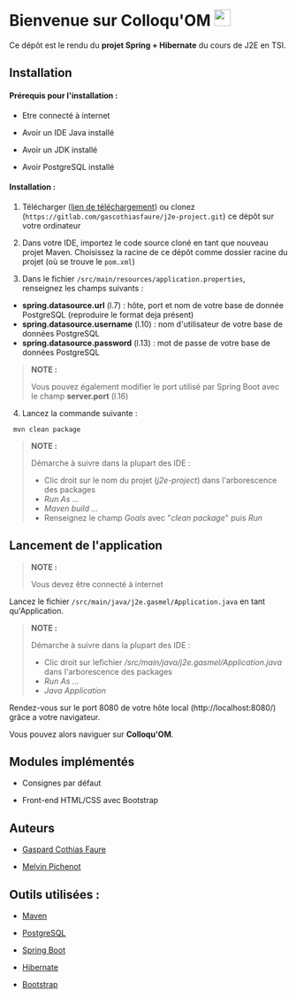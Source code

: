 # Bienvenue sur Colloqu'OM <img src="src/main/resources/public/img/favicon.png" width="30">

Ce dépôt est le rendu du **projet Spring + Hibernate** du cours de J2E en TSI.

## Installation

#### Prérequis pour l'installation :

- Etre connecté à internet

- Avoir un IDE Java installé

- Avoir un JDK installé

- Avoir PostgreSQL installé

#### Installation :

1. Télécharger ([lien de téléchargement](https://gitlab.com/gascothiasfaure/j2e-project/-/archive/master/j2e-project-master.zip))  ou clonez (`https://gitlab.com/gascothiasfaure/j2e-project.git`) ce dépôt sur votre ordinateur

2. Dans votre IDE, importez le code source cloné en tant que nouveau projet Maven. Choisissez la racine de ce dépôt comme dossier racine du projet (où se trouve le `pom.xml`)

3. Dans le fichier `/src/main/resources/application.properties`, renseignez les champs suivants :

- **spring.datasource.url** (l.7) : hôte, port et nom de votre base de donnée PostgreSQL (reproduire le format deja présent)
- **spring.datasource.username** (l.10) : nom d'utilisateur de votre base de données PostgreSQL
- **spring.datasource.password** (l.13) : mot de passe de votre base de données PostgreSQL

>**NOTE :**
>
>Vous pouvez également modifier le port utilisé par Spring Boot avec le champ **server.port** (l.16)

4. Lancez la commande suivante :

```
 mvn clean package
```

>**NOTE :**
>
> Démarche à suivre dans la plupart des IDE : 
> - Clic droit sur le nom du projet (*j2e-project*) dans l'arborescence des packages
> - *Run As ...* 
> - *Maven build ...* 
> - Renseignez le champ *Goals* avec "*clean package*" puis *Run*

## Lancement de l'application

>**NOTE :**
>
> Vous devez être connecté à internet

Lancez le fichier `/src/main/java/j2e.gasmel/Application.java` en tant qu'Application.

>**NOTE :**
>
> Démarche à suivre dans la plupart des IDE :
> - Clic droit sur lefichier */src/main/java/j2e.gasmel/Application.java* dans l'arborescence des packages
> - *Run As ...* 
> - *Java Application* 

Rendez-vous sur le port 8080 de votre hôte local (http://localhost:8080/) grâce a votre navigateur.

Vous pouvez alors naviguer sur **Colloqu'OM**.

## Modules implémentés

- Consignes par défaut

- Front-end HTML/CSS avec Bootstrap

## Auteurs

- [Gaspard Cothias Faure](https://gitlab.com/gascothiasfaure)

- [Melvin Pichenot](https://gitlab.com/MeLu)

## Outils utilisées :

- [Maven](https://maven.apache.org/)

- [PostgreSQL](https://www.postgresql.org/)

- [Spring Boot](https://spring.io/projects/spring-boot)

- [Hibernate](https://hibernate.org/)

- [Bootstrap](https://getbootstrap.com/)
